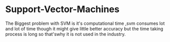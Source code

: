 # Support-Vector-Machines
The Biggest problem with SVM is  it's computational time ,svm consumes lot and lot of time though it might give little better accuracy but the time taking process is long so that'swhy it is not used in the industry.
